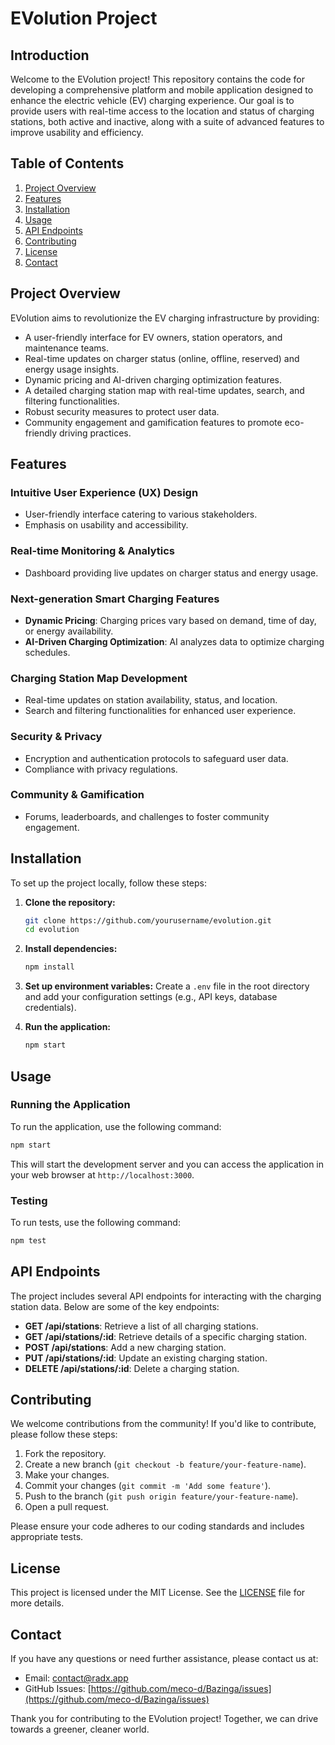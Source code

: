 # EVolution Project

## Introduction

Welcome to the EVolution project! This repository contains the code for developing a comprehensive platform and mobile application designed to enhance the electric vehicle (EV) charging experience. Our goal is to provide users with real-time access to the location and status of charging stations, both active and inactive, along with a suite of advanced features to improve usability and efficiency.

## Table of Contents

1. [Project Overview](#project-overview)
2. [Features](#features)
3. [Installation](#installation)
4. [Usage](#usage)
5. [API Endpoints](#api-endpoints)
6. [Contributing](#contributing)
7. [License](#license)
8. [Contact](#contact)

## Project Overview

EVolution aims to revolutionize the EV charging infrastructure by providing:

- A user-friendly interface for EV owners, station operators, and maintenance teams.
- Real-time updates on charger status (online, offline, reserved) and energy usage insights.
- Dynamic pricing and AI-driven charging optimization features.
- A detailed charging station map with real-time updates, search, and filtering functionalities.
- Robust security measures to protect user data.
- Community engagement and gamification features to promote eco-friendly driving practices.

## Features

### Intuitive User Experience (UX) Design
- User-friendly interface catering to various stakeholders.
- Emphasis on usability and accessibility.

### Real-time Monitoring & Analytics
- Dashboard providing live updates on charger status and energy usage.

### Next-generation Smart Charging Features
- **Dynamic Pricing**: Charging prices vary based on demand, time of day, or energy availability.
- **AI-Driven Charging Optimization**: AI analyzes data to optimize charging schedules.

### Charging Station Map Development
- Real-time updates on station availability, status, and location.
- Search and filtering functionalities for enhanced user experience.

### Security & Privacy
- Encryption and authentication protocols to safeguard user data.
- Compliance with privacy regulations.

### Community & Gamification
- Forums, leaderboards, and challenges to foster community engagement.

## Installation

To set up the project locally, follow these steps:

1. **Clone the repository:**
   ```bash
   git clone https://github.com/yourusername/evolution.git
   cd evolution
   ```

2. **Install dependencies:**
   ```bash
   npm install
   ```

3. **Set up environment variables:**
   Create a `.env` file in the root directory and add your configuration settings (e.g., API keys, database credentials).

4. **Run the application:**
   ```bash
   npm start
   ```

## Usage

### Running the Application

To run the application, use the following command:

```bash
npm start
```

This will start the development server and you can access the application in your web browser at `http://localhost:3000`.

### Testing

To run tests, use the following command:

```bash
npm test
```

## API Endpoints

The project includes several API endpoints for interacting with the charging station data. Below are some of the key endpoints:

- **GET /api/stations**: Retrieve a list of all charging stations.
- **GET /api/stations/:id**: Retrieve details of a specific charging station.
- **POST /api/stations**: Add a new charging station.
- **PUT /api/stations/:id**: Update an existing charging station.
- **DELETE /api/stations/:id**: Delete a charging station.

## Contributing

We welcome contributions from the community! If you'd like to contribute, please follow these steps:

1. Fork the repository.
2. Create a new branch (`git checkout -b feature/your-feature-name`).
3. Make your changes.
4. Commit your changes (`git commit -m 'Add some feature'`).
5. Push to the branch (`git push origin feature/your-feature-name`).
6. Open a pull request.

Please ensure your code adheres to our coding standards and includes appropriate tests.

## License

This project is licensed under the MIT License. See the [LICENSE](LICENSE) file for more details.

## Contact

If you have any questions or need further assistance, please contact us at:

- Email: contact@radx.app
- GitHub Issues: [https://github.com/meco-d/Bazinga/issues](https://github.com/meco-d/Bazinga/issues)

Thank you for contributing to the EVolution project! Together, we can drive towards a greener, cleaner world.